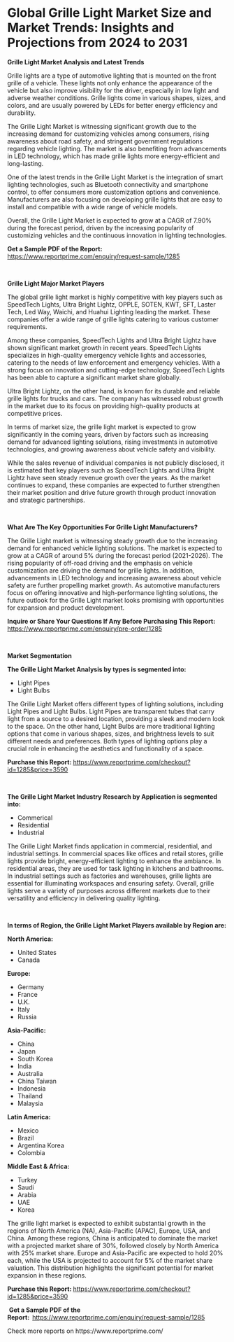<p><h1>Global Grille Light Market Size and Market Trends: Insights and Projections from 2024 to 2031</h1></p><p><strong>Grille Light Market Analysis and Latest Trends</strong></p>
<p><p>Grille lights are a type of automotive lighting that is mounted on the front grille of a vehicle. These lights not only enhance the appearance of the vehicle but also improve visibility for the driver, especially in low light and adverse weather conditions. Grille lights come in various shapes, sizes, and colors, and are usually powered by LEDs for better energy efficiency and durability.</p><p>The Grille Light Market is witnessing significant growth due to the increasing demand for customizing vehicles among consumers, rising awareness about road safety, and stringent government regulations regarding vehicle lighting. The market is also benefiting from advancements in LED technology, which has made grille lights more energy-efficient and long-lasting.</p><p>One of the latest trends in the Grille Light Market is the integration of smart lighting technologies, such as Bluetooth connectivity and smartphone control, to offer consumers more customization options and convenience. Manufacturers are also focusing on developing grille lights that are easy to install and compatible with a wide range of vehicle models.</p><p>Overall, the Grille Light Market is expected to grow at a CAGR of 7.90% during the forecast period, driven by the increasing popularity of customizing vehicles and the continuous innovation in lighting technologies.</p></p>
<p><strong>Get a Sample PDF of the Report:&nbsp;</strong> <a href="https://www.reportprime.com/enquiry/request-sample/1285">https://www.reportprime.com/enquiry/request-sample/1285</a></p>
<p>&nbsp;</p>
<p><strong>Grille Light Major Market Players</strong></p>
<p><p>The global grille light market is highly competitive with key players such as SpeedTech Lights, Ultra Bright Lightz, OPPLE, SOTEN, KWT, SFT, Laster Tech, Led Way, Waichi, and Huahui Lighting leading the market. These companies offer a wide range of grille lights catering to various customer requirements.</p><p>Among these companies, SpeedTech Lights and Ultra Bright Lightz have shown significant market growth in recent years. SpeedTech Lights specializes in high-quality emergency vehicle lights and accessories, catering to the needs of law enforcement and emergency vehicles. With a strong focus on innovation and cutting-edge technology, SpeedTech Lights has been able to capture a significant market share globally.</p><p>Ultra Bright Lightz, on the other hand, is known for its durable and reliable grille lights for trucks and cars. The company has witnessed robust growth in the market due to its focus on providing high-quality products at competitive prices.</p><p>In terms of market size, the grille light market is expected to grow significantly in the coming years, driven by factors such as increasing demand for advanced lighting solutions, rising investments in automotive technologies, and growing awareness about vehicle safety and visibility.</p><p>While the sales revenue of individual companies is not publicly disclosed, it is estimated that key players such as SpeedTech Lights and Ultra Bright Lightz have seen steady revenue growth over the years. As the market continues to expand, these companies are expected to further strengthen their market position and drive future growth through product innovation and strategic partnerships.</p></p>
<p>&nbsp;</p>
<p><strong>What Are The Key Opportunities For Grille Light Manufacturers?</strong></p>
<p><p>The Grille Light market is witnessing steady growth due to the increasing demand for enhanced vehicle lighting solutions. The market is expected to grow at a CAGR of around 5% during the forecast period (2021-2026). The rising popularity of off-road driving and the emphasis on vehicle customization are driving the demand for grille lights. In addition, advancements in LED technology and increasing awareness about vehicle safety are further propelling market growth. As automotive manufacturers focus on offering innovative and high-performance lighting solutions, the future outlook for the Grille Light market looks promising with opportunities for expansion and product development.</p></p>
<p><strong>Inquire or Share Your Questions If Any Before Purchasing This Report:</strong> <a href="https://www.reportprime.com/enquiry/pre-order/1285">https://www.reportprime.com/enquiry/pre-order/1285</a></p>
<p>&nbsp;</p>
<p><strong>Market Segmentation</strong></p>
<p><strong>The Grille Light Market Analysis by types is segmented into:</strong></p>
<p><ul><li>Light Pipes</li><li>Light Bulbs</li></ul></p>
<p><p>The Grille Light Market offers different types of lighting solutions, including Light Pipes and Light Bulbs. Light Pipes are transparent tubes that carry light from a source to a desired location, providing a sleek and modern look to the space. On the other hand, Light Bulbs are more traditional lighting options that come in various shapes, sizes, and brightness levels to suit different needs and preferences. Both types of lighting options play a crucial role in enhancing the aesthetics and functionality of a space.</p></p>
<p><strong>Purchase this Report:&nbsp;</strong><a href="https://www.reportprime.com/checkout?id=1285&price=3590">https://www.reportprime.com/checkout?id=1285&price=3590</a></p>
<p>&nbsp;</p>
<p><strong>The Grille Light Market Industry Research by Application is segmented into:</strong></p>
<p><ul><li>Commerical</li><li>Residential</li><li>Industrial</li></ul></p>
<p><p>The Grille Light Market finds application in commercial, residential, and industrial settings. In commercial spaces like offices and retail stores, grille lights provide bright, energy-efficient lighting to enhance the ambiance. In residential areas, they are used for task lighting in kitchens and bathrooms. In industrial settings such as factories and warehouses, grille lights are essential for illuminating workspaces and ensuring safety. Overall, grille lights serve a variety of purposes across different markets due to their versatility and efficiency in delivering quality lighting.</p></p>
<p>&nbsp;</p>
<p><strong>In terms of Region, the Grille Light Market Players available by Region are:</strong></p>
<p>
    <p> <strong> North America: </strong>
        <ul>
            <li>United States</li>
            <li>Canada</li>
        </ul>
        </p> 
    <p> <strong> Europe: </strong>
        <ul>
            <li>Germany</li>
            <li>France</li>
            <li>U.K.</li>
            <li>Italy</li>
            <li>Russia</li>
        </ul>
        </p> 
    <p> <strong> Asia-Pacific: </strong>
        <ul>
            <li>China</li>
            <li>Japan</li>
            <li>South Korea</li>
            <li>India</li>
            <li>Australia</li>
            <li>China Taiwan</li>
            <li>Indonesia</li>
            <li>Thailand</li>
            <li>Malaysia</li>
        </ul>
        </p> 
    <p> <strong> Latin America: </strong>
        <ul>
            <li>Mexico</li>
            <li>Brazil</li>
            <li>Argentina Korea</li>
            <li>Colombia</li>
        </ul>
        </p> 
    <p> <strong> Middle East & Africa: </strong>
        <ul>
            <li>Turkey</li>
            <li>Saudi</li>
            <li>Arabia</li>
            <li>UAE</li>
            <li>Korea</li>
        </ul>
    </p>
    </p>
<p><p>The grille light market is expected to exhibit substantial growth in the regions of North America (NA), Asia-Pacific (APAC), Europe, USA, and China. Among these regions, China is anticipated to dominate the market with a projected market share of 30%, followed closely by North America with 25% market share. Europe and Asia-Pacific are expected to hold 20% each, while the USA is projected to account for 5% of the market share valuation. This distribution highlights the significant potential for market expansion in these regions.</p></p>
<p><strong>Purchase this Report: </strong><a href="https://www.reportprime.com/checkout?id=1285&price=3590">https://www.reportprime.com/checkout?id=1285&price=3590</a></p>
<p>&nbsp;<strong>Get a Sample PDF of the Report:&nbsp;&nbsp;</strong><a href="https://www.reportprime.com/enquiry/request-sample/1285">https://www.reportprime.com/enquiry/request-sample/1285</a></p>
<p><strong></strong></p>
<p>Check more reports on https://www.reportprime.com/</p>
